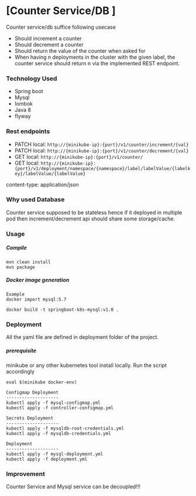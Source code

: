 # [Counter Service/DB ]

Counter service/db suffice following usecase
- Should increment a counter
- Should decrement a counter
- Should return the value of the counter when asked for
- When having n deployments in the cluster with the given label, the counter service should
return n via the implemented REST endpoint.

### Technology Used

* Spring boot
* Mysql  
* lombok
* Java 8 
* flyway

### Rest endpoints
* PATCH  local: `http://{minikube-ip}:{port}/v1/counter/increment/{val}`
* PATCH  local: `http://{minikube-ip}:{port}/v1/counter/decrement/{val}`
* GET    local: `http://{minikube-ip}:{port}/v1/counter/`
* GET    local: `http://{minikube-ip}:{port}/v1/deployment/namespace/{namespace}/label/labelValue/{labelkey}/labelValue/{labelValue}`

content-type: application/json

### Why used Database
 Counter service supposed to be stateless hence if it deployed in multiple pod then increment/decrement api should share some storage/cache. 
 
### Usage

##### Compile
```
mvn clean install
mvn package

```

#####  Docker image generation
```
Example
docker import mysql:5.7

docker build -t springboot-k8s-mysql:v1.0 .

```
### Deployment

All the yaml file are defined in deployment folder of the project. 

##### prerequisite
minikube or any other kubernetes tool install locally. Run the script accordingly 


```
eval $(minikube docker-env)

Configmap Deployment
--------------------
kubectl apply -f mysql-configmap.yml
kubectl apply -f controller-configmap.yml

Secrets Deployment
--------------------
kubectl apply -f mysqldb-root-credentials.yml
kubectl apply -f mysqldb-credentials.yml

Deployment
--------------------
kubectl apply -f mysql-deployment.yml
kubectl apply -f deployment.yml
```



### Improvement
Counter Service and Mysql service can be decoupled!!!
